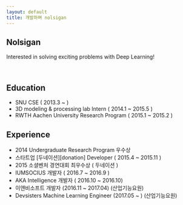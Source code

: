 ```yaml
---
layout: default
title: 개발하며 nolsigan
---
```



## Nolsigan

Interested in solving exciting problems with Deep Learning!

<br/>

## Education

* SNU CSE ( 2013.3 ~ )
* 3D modeling & processing lab Intern ( 2014.1 ~ 2015.5 )
* RWTH Aachen University Research Program ( 2015.1 ~ 2015.2 )

## Experience

* 2014 Undergraduate Research Program 우수상
* 스타트업 [두네이션][donation] Developer ( 2015.4 ~ 2015.11 )
* 2015 소셜벤처 경연대회 최우수상 ( 두네이션 )
* IUMSOCIUS 개발자 ( 2016.7 ~ 2016.9 )
* AKA Intelligence 개발자 ( 2016.10 ~ 2016.10)
* 이앤비소프트 개발자 (2016.11 ~ 2017.04) (산업기능요원)
* Devsisters Machine Learning Engineer (2017.05 ~ ) (산업기능요원)
